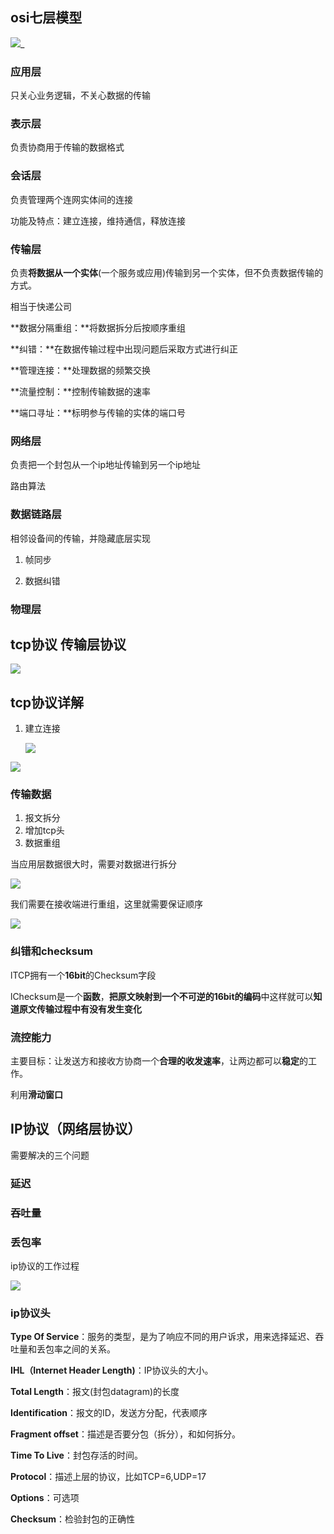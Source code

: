 ## osi七层模型

![](D:\MyWork\MarkDownPicture\network\osi.png)_



### 应用层

只关心业务逻辑，不关心数据的传输

### 表示层

负责协商用于传输的数据格式

### 会话层

负责管理两个连网实体间的连接

功能及特点：建立连接，维持通信，释放连接

### 传输层

负责**将数据从一个实体**(一个服务或应用)传输到另一个实体，但不负责数据传输的方式。

相当于快递公司

**数据分隔重组：**将数据拆分后按顺序重组

**纠错：**在数据传输过程中出现问题后采取方式进行纠正

**管理连接：**处理数据的频繁交换

**流量控制：**控制传输数据的速率

**端口寻址：**标明参与传输的实体的端口号

### 网络层

负责把一个封包从一个ip地址传输到另一个ip地址

路由算法

### 数据链路层

相邻设备间的传输，并隐藏底层实现

1. 帧同步

2. 数据纠错

### 物理层

## tcp协议 传输层协议

![](D:\MyWork\MarkDownPicture\network\tcp_ip.png)

## tcp协议详解

1. 建立连接

   ![](D:\MyWork\MarkDownPicture\network\三次握手.png)

![](D:\MyWork\MarkDownPicture\network\四次挥手.png)

### 传输数据

1. 报文拆分
2. 增加tcp头
3. 数据重组

当应用层数据很大时，需要对数据进行拆分

![](D:\MyWork\MarkDownPicture\network\数据拆分.png)

我们需要在接收端进行重组，这里就需要保证顺序

![](D:\MyWork\MarkDownPicture\network\tcp序号.png)

### 纠错和checksum

lTCP拥有一个**16bit**的Checksum字段

lChecksum是一个**函数**，**把原文映射到一个不可逆的16bit的编码**中这样就可以**知道原文传输过程中有没有发生变化**

### 流控能力

主要目标：让发送方和接收方协商一个**合理的收发速率**，让两边都可以**稳定**的工作。

利用**滑动窗口**

## IP协议（网络层协议）

需要解决的三个问题

### 延迟

### 吞吐量

### 丢包率

ip协议的工作过程

![](D:\MyWork\MarkDownPicture\network\ip工作过程.png)

### ip协议头

**Type Of Service**：服务的类型，是为了响应不同的用户诉求，用来选择延迟、吞吐量和丢包率之间的关系。

**IHL（Internet Header Length)**：IP协议头的大小。

**Total Length**：报文(封包datagram)的长度

**Identification**：报文的ID，发送方分配，代表顺序

**Fragment offset**：描述是否要分包（拆分），和如何拆分。

**Time To Live**：封包存活的时间。

**Protocol**：描述上层的协议，比如TCP=6,UDP=17

**Options**：可选项

**Checksum**：检验封包的正确性